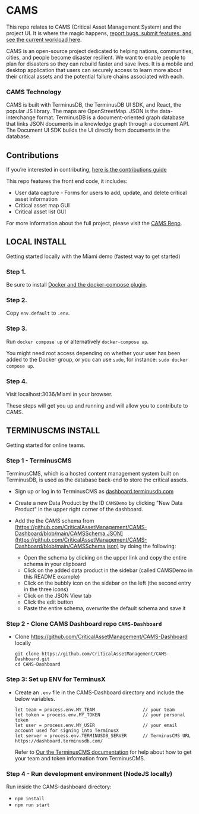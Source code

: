 # CAMS
This repo relates to CAMS (Critical Asset Management System) and the project UI. It is where the magic happens, [report bugs, submit features, and see the current workload here](https://github.com/CriticalAssetManagement/CAMS-Dashboard/issues).

CAMS is an open-source project dedicated to helping nations, communities, cities, and people become disaster resilient. We want to enable people to plan for disasters so they can rebuild faster and save lives. It is a mobile and desktop application that users can securely access to learn more about their critical assets and the potential failure chains associated with each.

### CAMS Technology

CAMS is built with TerminusDB, the TerminusDB UI SDK, and React, the popular JS library. The maps are OpenStreetMap. JSON is the data-interchange format. TerminusDB is a document-oriented graph database that links JSON documents in a knowledge graph through a document API. The Document UI SDK builds the UI directly from documents in the database.

## Contributions

If you’re interested in contributing, [here is the contributions guide](https://github.com/CriticalAssetManagement/contributor-guide/blob/main/README.md)

This repo features the front end code, it includes:

- User data capture - Forms for users to add, update, and delete critical asset information
- Critical asset map GUI
- Critical asset list GUI

For more information about the full project, please visit the [CAMS Repo](https://github.com/CriticalAssetManagement/CAMS).

## LOCAL INSTALL

Getting started locally with the Miami demo (fastest way to get started)

### Step 1.

Be sure to install [Docker and the docker-compose plugin](https://docs.docker.com/engine/install/).

### Step 2.

Copy `env.default` to `.env`.

### Step 3.

Run `docker compose up` or alternatively `docker-compose up`.

You might need root access depending on whether your user has been added to the Docker group, or you can use `sudo`, for instance: `sudo docker compose up`.

### Step 4.

Visit localhost:3036/Miami in your browser.

These steps will get you up and running and will allow you to contribute to CAMS.

## TERMINUSCMS INSTALL

Getting started for online teams.

### Step 1 - TerminusCMS

TerminusCMS, which is a hosted content management system built on TerminusDB, is used as the database back-end to store the critical assets.

- Sign up or log in to TerminusCMS as [dashboard.terminusdb.com](https://dashboard.terminusdb.com)

- Create a new Data Product by the ID ```CAMSDemo``` by clicking "New Data Product" in the upper right corner of the dashboard.

- Add the the CAMS schema from [https://github.com/CriticalAssetManagement/CAMS-Dashboard/blob/main/CAMSSchema.JSON](https://github.com/CriticalAssetManagement/CAMS-Dashboard/blob/main/CAMSSchema.json) by doing the following:
  - Open the schema by clicking on the upper link and copy the entire schema in your clipboard
  - Click on the added data product in the sidebar (called CAMSDemo in this README example)
  - Click on the bubbly icon on the sidebar on the left (the second entry in the three icons)
  - Click on the JSON View tab
  - Click the edit button
  - Paste the entire schema, overwrite the default schema and save it

### Step 2 - Clone CAMS Dashboard repo ```CAMS-Dashboard```

- Clone https://github.com/CriticalAssetManagement/CAMS-Dashboard locally
  ```
  git clone https://github.com/CriticalAssetManagement/CAMS-Dashboard.git
  cd CAMS-Dashboard
  ```

### Step 3: Set up ENV for TerminusX

- Create an ```.env``` file in the CAMS-Dashboard directory and include the below variables.

    ```
    let team = process.env.MY_TEAM                  // your team
    let token = process.env.MY_TOKEN                // your personal token
    let user = process.env.MY_USER                  // your email account used for signing into TerminusX
    let server = process.env.TERMINUSDB_SERVER      // TerminusCMS URL https://dashboard.terminusdb.com/
    ```

    Refer to [Our the TerminusCMS documentation](https://terminusdb.com/docs/terminuscms/get-api-key) for help about how to get your team and token information
    from TerminusCMS.

### Step 4 - Run development environment (NodeJS locally)

Run inside the CAMS-dashboard directory:
- `npm install`
- `npm run start`
